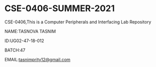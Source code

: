 # CSE-0406-SUMMER-2021
CSE-0406,This is a Computer Peripherals and Interfacing Lab Repository 


 NAME:TASNOVA TASNIM
 
 ID:UG02-47-18-012
 
 BATCH:47
 
 EMAIL:tasnimprity12@gmail.com
